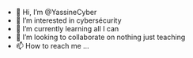 - 👋 Hi, I’m @YassineCyber
- 👀 I’m interested in cybersécurity
- 🌱 I’m currently learning all I can
- 💞️ I’m looking to collaborate on nothing just teaching
- 📫 How to reach me ...

<!---
YassineCyber/YassineCyber is a ✨ special ✨ repository because its `README.md` (this file) appears on your GitHub profile.
You can click the Preview link to take a look at your changes.
--->
